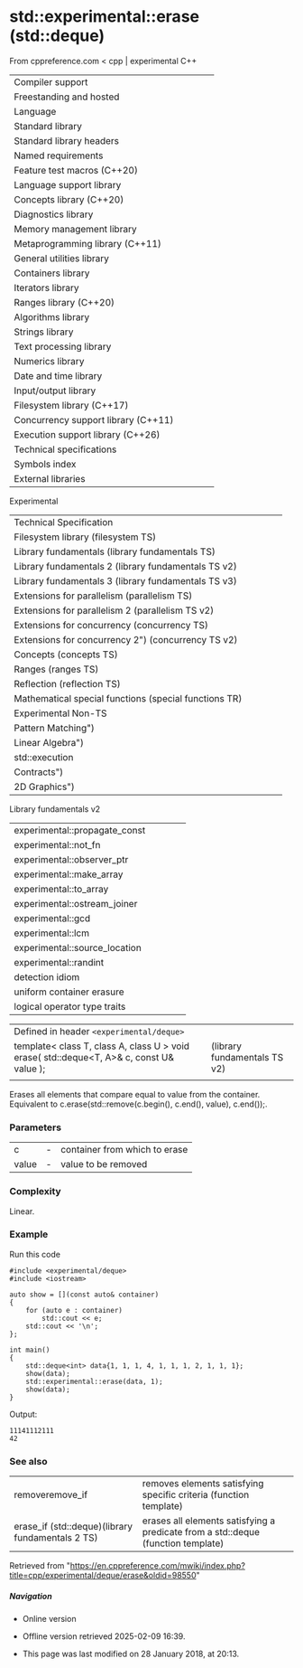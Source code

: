# std::experimental::erase (std::deque)

From cppreference.com
< cpp‎ | experimental
C++

|  |  |  |  |  |
| --- | --- | --- | --- | --- |
| Compiler support | | | | |
| Freestanding and hosted | | | | |
| Language | | | | |
| Standard library | | | | |
| Standard library headers | | | | |
| Named requirements | | | | |
| Feature test macros (C++20) | | | | |
| Language support library | | | | |
| Concepts library (C++20) | | | | |
| Diagnostics library | | | | |
| Memory management library | | | | |
| Metaprogramming library (C++11) | | | | |
| General utilities library | | | | |
| Containers library | | | | |
| Iterators library | | | | |
| Ranges library (C++20) | | | | |
| Algorithms library | | | | |
| Strings library | | | | |
| Text processing library | | | | |
| Numerics library | | | | |
| Date and time library | | | | |
| Input/output library | | | | |
| Filesystem library (C++17) | | | | |
| Concurrency support library (C++11) | | | | |
| Execution support library (C++26) | | | | |
| Technical specifications | | | | |
| Symbols index | | | | |
| External libraries | | | | |

Experimental

|  |  |  |  |  |
| --- | --- | --- | --- | --- |
| Technical Specification | | | | |
| Filesystem library (filesystem TS) | | | | |
| Library fundamentals (library fundamentals TS) | | | | |
| Library fundamentals 2 (library fundamentals TS v2) | | | | |
| Library fundamentals 3 (library fundamentals TS v3) | | | | |
| Extensions for parallelism (parallelism TS) | | | | |
| Extensions for parallelism 2 (parallelism TS v2) | | | | |
| Extensions for concurrency (concurrency TS) | | | | |
| Extensions for concurrency 2") (concurrency TS v2) | | | | |
| Concepts (concepts TS) | | | | |
| Ranges (ranges TS) | | | | |
| Reflection (reflection TS) | | | | |
| Mathematical special functions (special functions TR) | | | | |
| Experimental Non-TS | | | | |
| Pattern Matching") | | | | |
| Linear Algebra") | | | | |
| std::execution | | | | |
| Contracts") | | | | |
| 2D Graphics") | | | | |

Library fundamentals v2

|  |  |  |  |  |
| --- | --- | --- | --- | --- |
| experimental::propagate_const | | | | |
| experimental::not_fn | | | | |
| experimental::observer_ptr | | | | |
| experimental::make_array | | | | |
| experimental::to_array | | | | |
| experimental::ostream_joiner | | | | |
| experimental::gcd | | | | |
| experimental::lcm | | | | |
| experimental::source_location | | | | |
| experimental::randint | | | | |
| detection idiom | | | | |
| uniform container erasure | | | | |
| logical operator type traits | | | | |

|  |  |  |
| --- | --- | --- |
| Defined in header `<experimental/deque>` |  |  |
| template< class T, class A, class U >  void erase( std::deque<T, A>& c, const U& value ); |  | (library fundamentals TS v2) |
|  |  |  |

Erases all elements that compare equal to value from the container. Equivalent to c.erase(std::remove(c.begin(), c.end(), value), c.end());.

### Parameters

|  |  |  |
| --- | --- | --- |
| c | - | container from which to erase |
| value | - | value to be removed |

### Complexity

Linear.

### Example

Run this code

```
#include <experimental/deque>
#include <iostream>
 
auto show = [](const auto& container)
{
    for (auto e : container)
        std::cout << e;
    std::cout << '\n';
};
 
int main()
{
    std::deque<int> data{1, 1, 1, 4, 1, 1, 1, 2, 1, 1, 1};
    show(data);
    std::experimental::erase(data, 1);
    show(data);
}

```

Output:

```
11141112111
42

```

### See also

|  |  |
| --- | --- |
| removeremove_if | removes elements satisfying specific criteria   (function template) |
| erase_if (std::deque)(library fundamentals 2 TS) | erases all elements satisfying a predicate from a std::deque   (function template) |

Retrieved from "<https://en.cppreference.com/mwiki/index.php?title=cpp/experimental/deque/erase&oldid=98550>"

##### Navigation

- Online version
- Offline version retrieved 2025-02-09 16:39.

- This page was last modified on 28 January 2018, at 20:13.